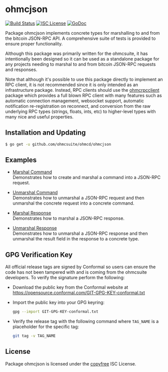 ohmcjson
=======

[![Build Status](https://travis-ci.org/ohmcsuite/ohmcd.png?branch=master)](https://travis-ci.org/ohmcsuite/ohmcd)
[![ISC License](http://img.shields.io/badge/license-ISC-blue.svg)](http://copyfree.org)
[![GoDoc](https://img.shields.io/badge/godoc-reference-blue.svg)](http://godoc.org/github.com/ohmcsuite/ohmcd/ohmcjson)

Package ohmcjson implements concrete types for marshalling to and from the
bitcoin JSON-RPC API.  A comprehensive suite of tests is provided to ensure
proper functionality.

Although this package was primarily written for the ohmcsuite, it has
intentionally been designed so it can be used as a standalone package for any
projects needing to marshal to and from bitcoin JSON-RPC requests and responses.

Note that although it's possible to use this package directly to implement an
RPC client, it is not recommended since it is only intended as an infrastructure
package.  Instead, RPC clients should use the
[ohmcrpcclient](https://github.com/ohmcsuite/ohmcrpcclient) package which provides
a full blown RPC client with many features such as automatic connection
management, websocket support, automatic notification re-registration on
reconnect, and conversion from the raw underlying RPC types (strings, floats,
ints, etc) to higher-level types with many nice and useful properties.

## Installation and Updating

```bash
$ go get -u github.com/ohmcsuite/ohmcd/ohmcjson
```

## Examples

* [Marshal Command](http://godoc.org/github.com/ohmcsuite/ohmcd/ohmcjson#example-MarshalCmd)  
  Demonstrates how to create and marshal a command into a JSON-RPC request.

* [Unmarshal Command](http://godoc.org/github.com/ohmcsuite/ohmcd/ohmcjson#example-UnmarshalCmd)  
  Demonstrates how to unmarshal a JSON-RPC request and then unmarshal the
  concrete request into a concrete command.

* [Marshal Response](http://godoc.org/github.com/ohmcsuite/ohmcd/ohmcjson#example-MarshalResponse)  
  Demonstrates how to marshal a JSON-RPC response.

* [Unmarshal Response](http://godoc.org/github.com/ohmcsuite/ohmcd/ohmcjson#example-package--UnmarshalResponse)  
  Demonstrates how to unmarshal a JSON-RPC response and then unmarshal the
  result field in the response to a concrete type.

## GPG Verification Key

All official release tags are signed by Conformal so users can ensure the code
has not been tampered with and is coming from the ohmcsuite developers.  To
verify the signature perform the following:

- Download the public key from the Conformal website at
  https://opensource.conformal.com/GIT-GPG-KEY-conformal.txt

- Import the public key into your GPG keyring:
  ```bash
  gpg --import GIT-GPG-KEY-conformal.txt
  ```

- Verify the release tag with the following command where `TAG_NAME` is a
  placeholder for the specific tag:
  ```bash
  git tag -v TAG_NAME
  ```

## License

Package ohmcjson is licensed under the [copyfree](http://copyfree.org) ISC
License.
